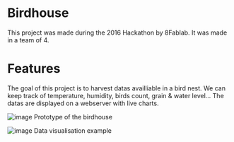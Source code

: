 # Birdhouse
This project was made during the 2016 Hackathon by 8Fablab. It was made in a team of 4.

# Features
The goal of this project is to harvest datas availliable in a bird nest. We can keep track of temperature, humidity, birds count, grain & water level...
The datas are displayed on a webserver with live charts.

![image](https://github.com/CallMeC/Birdhouse/assets/47334555/f7a75fc2-84b9-4bde-9862-91b0f0d99642)
Prototype of the birdhouse

![image](https://github.com/CallMeC/Birdhouse/assets/47334555/bc7ce2c3-403f-4e13-bee5-43abd4e5309a)
Data visualisation example
